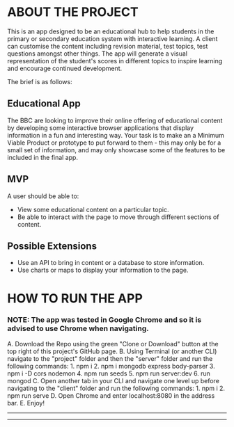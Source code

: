 # ABOUT THE PROJECT
This is an app designed to be an educational hub to help students in the primary or secondary education system with interactive learning. A client can customise the content including revision material, test topics, test questions amongst other things. The app will generate a visual representation of the student's scores in different topics to inspire learning and encourage continued development.

The brief is as follows:

## Educational App
The BBC are looking to improve their online offering of educational content by developing some interactive browser applications that display information in a fun and interesting way. Your task is to make an a Minimum Viable Product or prototype to put forward to them - this may only be for a small set of information, and may only showcase some of the features to be included in the final app.

## MVP
A user should be able to:

- View some educational content on a particular topic.
- Be able to interact with the page to move through different sections of content.

## Possible Extensions
- Use an API to bring in content or a database to store information.
- Use charts or maps to display your information to the page.

# HOW TO RUN THE APP

### NOTE: The app was tested in Google Chrome and so it is advised to use Chrome when navigating.

A. Download the Repo using the green "Clone or Download" button at the top right of this project's GitHub page.
B. Using Terminal (or another CLI) navigate to the "project" folder and then the "server" folder and run the following commands:
      1. npm i
      2. npm i mongodb express body-parser
      3. npm i -D cors nodemon
      4. npm run seeds
      5. npm run server:dev
      6. run mongod
C. Open another tab in your CLI and navigate one level up before navigating to the "client" folder and run the following commands:
      1. npm i
      2. npm run serve
D. Open Chrome and enter localhost:8080 in the address bar.
E. Enjoy!

---
---
